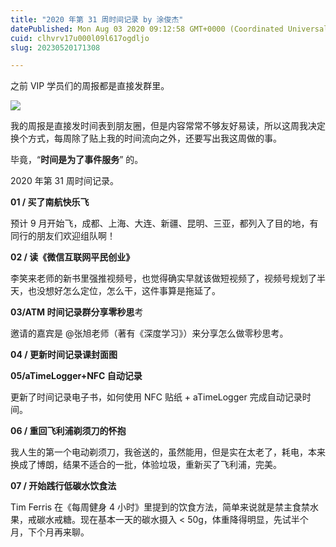 ```yaml
---
title: "2020 年第 31 周时间记录 by 涂俊杰"
datePublished: Mon Aug 03 2020 09:12:58 GMT+0000 (Coordinated Universal Time)
cuid: clhvrv17u000l09l617ogdljo
slug: 20230520171308

---
```


之前 VIP 学员们的周报都是直接发群里。

![](https://cdn.hashnode.com/res/hashnode/image/upload/v1684573964510/469b5d41-6609-4649-930c-48d41f2f24af.jpeg)

我的周报是直接发时间表到朋友圈，但是内容常常不够友好易读，所以这周我决定换个方式，每周除了贴上我的时间流向之外，还要写出我这周做的事。

毕竟，“**时间是为了事件服务**” 的。

2020 年第 31 周时间记录。

**01 / 买了南航快乐飞**

预计 9 月开始飞，成都、上海、大连、新疆、昆明、三亚，都列入了目的地，有同行的朋友们欢迎组队啊！

**02 / 读《微信互联网平民创业》**

李笑来老师的新书里强推视频号，也觉得确实早就该做短视频了，视频号规划了半天，也没想好怎么定位，怎么干，这件事算是拖延了。

**03/ATM 时间记录群分享零秒思**考

邀请的嘉宾是 @张旭老师（著有《深度学习》）来分享怎么做零秒思考。

**04 / 更新时间记录课封面图**

**05/aTimeLogger+NFC 自动记录**

更新了时间记录电子书，如何使用 NFC 贴纸 + aTimeLogger 完成自动记录时间。

**06 / 重回飞利浦剃须刀的怀抱**

我人生的第一个电动剃须刀，我爸送的，虽然能用，但是实在太老了，耗电，本来换成了博朗，结果不适合的一批，体验垃圾，重新买了飞利浦，完美。

**07 / 开始践行低碳水饮食法**

Tim Ferris 在《每周健身 4 小时》里提到的饮食方法，简单来说就是禁主食禁水果，戒碳水戒糖。现在基本一天的碳水摄入 &lt; 50g，体重降得明显，先试半个月，下个月再来聊。